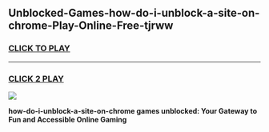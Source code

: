 
## Unblocked-Games-how-do-i-unblock-a-site-on-chrome-Play-Online-Free-tjrww
<h3>
<a href="https://premium76.site?title=how-do-i-unblock-a-site-on-chrome&ref=26A">CLICK TO PLAY</a></h3>
<hr>

<h3>
<a href="https://premium76.site?title=how-do-i-unblock-a-site-on-chrome&ref=26A">CLICK 2 PLAY</a>
  
</h3>

<a href="https://premium76.site?title=how-do-i-unblock-a-site-on-chrome&ref=26A"><img src="https://clearcache.store/games.png"></a>


**how-do-i-unblock-a-site-on-chrome games unblocked: Your Gateway to Fun and Accessible Online Gaming**
